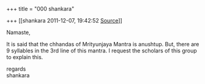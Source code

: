 +++
title = "000 shankara"

+++
[[shankara	2011-12-07, 19:42:52 [Source](https://groups.google.com/g/samskrita/c/gtKpJXtZLXo)]]



Namaste,

  

It is said that the chhandas of Mrityunjaya Mantra is anushtup. But, there are 9 syllables in the 3rd line of this mantra. I request the scholars of this group to explain this.



regards  
shankara

